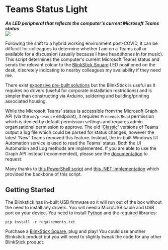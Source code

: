 # Teams Status Light
***An LED peripheral that reflects the computer's current Microsoft Teams status***  
![](https://img.shields.io/badge/version-1.0.0-green)

Following the shift to a hybrid working environment post-COVID, it can be difficult for colleagues to determine whether I am on a Teams call or available for a discussion (usually because I have headphones in for music). This script determines the computer's current Microsoft Teams status and sends the relevant colour to the [BlinkStick Square](https://www.blinkstick.com/products/blinkstick-square) LED positioned on the desk, discretely indicating to nearby colleagues my availability if they need me.

There exist [expensive pre-built solutions](https://embrava.com/pages/microsoft-teams-busy-light) but the BlinkStick is useful as it requires no drivers (useful for corporate installation restrictions) and is simpler than constructing via Arduino, soldering and building/printing associated housing.

While the Microsoft Teams' status is accessible from the Microsoft Graph API (via the `me/presence` endpoint), it requires `Presence.Read` permission which is denied by default permission settings and requires admin organisational permission to approve. The old '[Classic](https://learn.microsoft.com/en-us/officeupdates/teams-app-versioning)' versions of Teams output a log file which could be parsed for status changes, however the latest 'New' Teams removed this feature. Instead, the in-built Windows UI Automation service is used to read the Teams' status. Both the UI Automation and Log methods are implemented. If you are able to use the Graph API instead (recommended), please see the [documentation](https://learn.microsoft.com/en-us/graph/api/presence-get?view=graph-rest-1.0&tabs=http) to request.

Many thanks to [this PowerShell script](https://github.com/AntoineGS/TeamsStatusV2) and [this .NET implementation](https://github.com/miscalencu/OnlineStatusLight) which provided the backbone of this script.

## Getting Started
The Blinkstick has in-built USB firmware so it will run out of the box without the need to install any drivers. You will need a MicroUSB cable and USB port on your device. You need to install [Python](https://www.python.org/) and the required libraries:

```
pip install -r requirements.txt
```

Purchase a [BlinkStick Square](https://www.blinkstick.com/products/blinkstick-square), plug and play! You could use another Blinkstick product but you will need to slightly tweak the code for any other BlinkStick product.
